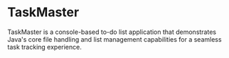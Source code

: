 # TaskMaster
TaskMaster is a console-based to-do list application that demonstrates Java's core file handling and list management capabilities for a seamless task tracking experience.
